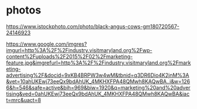 # photos

https://www.istockphoto.com/photo/black-angus-cows-gm180720567-24146923

https://www.google.com/imgres?imgurl=http%3A%2F%2Findustry.visitmaryland.org%2Fwp-content%2Fuploads%2F2015%2F02%2Fmarketing-feature.jpg&imgrefurl=http%3A%2F%2Findustry.visitmaryland.org%2Fmarketing-advertising%2F&docid=9xKB4BRPW3w4wM&tbnid=q3DR6Dio4K2jnM%3A&vet=10ahUKEwj73eeQx9bdAhUK_4MKHXFPA48QMwh8KAQwBA..i&w=1266&h=546&safe=active&bih=969&biw=1920&q=marketing%20and%20advertising&ved=0ahUKEwj73eeQx9bdAhUK_4MKHXFPA48QMwh8KAQwBA&iact=mrc&uact=8
